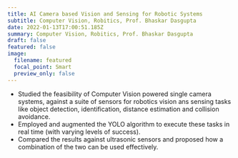```yaml
---
title: AI Camera based Vision and Sensing for Robotic Systems
subtitle: Computer Vision, Robitics, Prof. Bhaskar Dasgupta
date: 2022-01-13T17:00:51.185Z
summary: Computer Vision, Robitics, Prof. Bhaskar Dasgupta
draft: false
featured: false
image:
  filename: featured
  focal_point: Smart
  preview_only: false
---
```

* Studied the feasibility of Computer Vision powered single camera systems, against a suite of sensors for robotics vision ans sensing tasks like object detection, identification, distance estimation and collision avoidance.
* Employed and augmented the YOLO algorithm to execute these tasks in real time (with varying levels of success).
* Compared the results against ultrasonic sensors and proposed how a combination of the two can be used effectively.